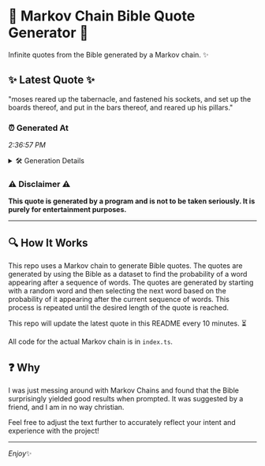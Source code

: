 # 📖 Markov Chain Bible Quote Generator 📖

Infinite quotes from the Bible generated by a Markov chain. ✨

## ✨ Latest Quote ✨
"moses reared up the tabernacle, and fastened his sockets, and set up the boards thereof, and put in the bars thereof, and reared up his pillars."

### ⏰ Generated At
*2:36:57 PM*

<details>
    <summary>🛠️ Generation Details</summary>
    <p>
        <strong>🌱 Seed:</strong> moses<br>
        <strong>🔄 Iterations:</strong> 25<br>
        <strong>📜 Context History:</strong><br>[ moses ]: reared<br>[ moses, reared ]: up<br>[ moses, reared, up ]: the<br>[ moses, reared, up, the ]: tabernacle,<br>[ moses, reared, up, the, tabernacle, ]: and<br>[ moses, reared, up, the, tabernacle,, and ]: fastened<br>[ reared, up, the, tabernacle,, and, fastened ]: his<br>[ up, the, tabernacle,, and, fastened, his ]: sockets,<br>[ the, tabernacle,, and, fastened, his, sockets, ]: and<br>[ tabernacle,, and, fastened, his, sockets,, and ]: set<br>[ and, fastened, his, sockets,, and, set ]: up<br>[ fastened, his, sockets,, and, set, up ]: the<br>[ his, sockets,, and, set, up, the ]: boards<br>[ sockets,, and, set, up, the, boards ]: thereof,<br>[ and, set, up, the, boards, thereof, ]: and<br>[ set, up, the, boards, thereof,, and ]: put<br>[ up, the, boards, thereof,, and, put ]: in<br>[ the, boards, thereof,, and, put, in ]: the<br>[ boards, thereof,, and, put, in, the ]: bars<br>[ thereof,, and, put, in, the, bars ]: thereof,<br>[ and, put, in, the, bars, thereof, ]: and<br>[ put, in, the, bars, thereof,, and ]: reared<br>[ in, the, bars, thereof,, and, reared ]: up<br>[ the, bars, thereof,, and, reared, up ]: his<br>[ bars, thereof,, and, reared, up, his ]: pillars.<br>
    </p>
</details>

### ⚠️ Disclaimer ⚠️
**This quote is generated by a program and is not to be taken seriously. It is purely for entertainment purposes.**

---

## 🔍 How It Works

This repo uses a Markov chain to generate Bible quotes. The quotes are generated by using the Bible as a dataset to find the probability of a word appearing after a sequence of words. The quotes are generated by starting with a random word and then selecting the next word based on the probability of it appearing after the current sequence of words. This process is repeated until the desired length of the quote is reached.

This repo will update the latest quote in this README every 10 minutes. ⏳

All code for the actual Markov chain is in `index.ts`.

## ❓ Why

I was just messing around with Markov Chains and found that the Bible surprisingly yielded good results when prompted. 
It was suggested by a friend, and I am in no way christian.

Feel free to adjust the text further to accurately reflect your intent and experience with the project!

---

*Enjoy*✨
